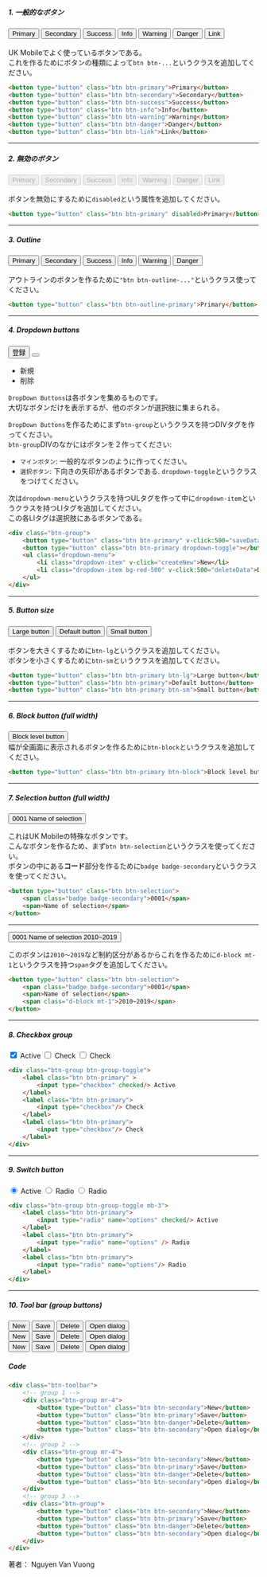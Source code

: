 ##### 1. 一般的なボタン
<button type="button" class="btn btn-primary">Primary</button>
<button type="button" class="btn btn-secondary">Secondary</button>
<button type="button" class="btn btn-success">Success</button>
<button type="button" class="btn btn-info">Info</button>
<button type="button" class="btn btn-warning">Warning</button>
<button type="button" class="btn btn-danger">Danger</button>
<button type="button" class="btn btn-link">Link</button>
<br><br>
UK Mobileでよく使っているボタンである。  
これを作るためにボタンの種類によって`btn btn-...`というクラスを追加してください。
```html
<button type="button" class="btn btn-primary">Primary</button>
<button type="button" class="btn btn-secondary">Secondary</button>
<button type="button" class="btn btn-success">Success</button>
<button type="button" class="btn btn-info">Info</button>
<button type="button" class="btn btn-warning">Warning</button>
<button type="button" class="btn btn-danger">Danger</button>
<button type="button" class="btn btn-link">Link</button>
```
---
##### 2. 無効のボタン
<button type="button" class="btn btn-primary" disabled>Primary</button>
<button type="button" class="btn btn-secondary" disabled>Secondary</button>
<button type="button" class="btn btn-success" disabled>Success</button>
<button type="button" class="btn btn-info" disabled>Info</button>
<button type="button" class="btn btn-warning" disabled>Warning</button>
<button type="button" class="btn btn-danger" disabled>Danger</button>
<button type="button" class="btn btn-link" disabled>Link</button>
<br><br>
ボタンを無効にするために`disabled`という属性を追加してください。
```html
<button type="button" class="btn btn-primary" disabled>Primary</button>
```
---
##### 3. Outline
<button type="button" class="btn btn-outline-primary">Primary</button>
<button type="button" class="btn btn-outline-secondary">Secondary</button>
<button type="button" class="btn btn-outline-success">Success</button>
<button type="button" class="btn btn-outline-info">Info</button>
<button type="button" class="btn btn-outline-warning">Warning</button>
<button type="button" class="btn btn-outline-danger">Danger</button>
<br><br>
アウトラインのボタンを作るために`"btn btn-outline-..."`というクラス使ってください。
```html
<button type="button" class="btn btn-outline-primary">Primary</button>
```
---
##### 4. Dropdown buttons

<div class="btn-group">
    <button type="button" class="btn btn-primary">登録</button>
    <button type="button" class="btn btn-primary dropdown-toggle"></button>
    <ul class="dropdown-menu">
        <li class="dropdown-item">新規</li>
        <li class="dropdown-item bg-red-500">削除</li>
    </ul>
</div>

`DropDown Buttons`は各ボタンを集めるものです。  
大切なボタンだけを表示するが、他のボタンが選択肢に集まられる。

`DropDown Buttons`を作るためにまず`btn-group`というクラスを持つDIVタグを作ってください。  
`btn-group`DIVのなかにはボタンを２作ってください:
- `マインボタン`: 一般的なボタンのように作ってください。
- `選択ボタン`: 下向きの矢印があるボタンである. `dropdown-toggle`というクラスをつけてください。  

次は`dropdown-menu`というクラスを持つULタグを作って中に`dropdown-item`というクラスを持つLIタグを追加してください。  
この各LIタグは選択肢にあるボタンである。

```html
<div class="btn-group">
    <button type="button" class="btn btn-primary" v-click:500="saveData">Save</button>
    <button type="button" class="btn btn-primary dropdown-toggle"></button>
    <ul class="dropdown-menu">
        <li class="dropdown-item" v-click="createNew">New</li>
        <li class="dropdown-item bg-red-500" v-click:500="deleteData">Delete</li>
    </ul>
</div>
```
---
##### 5. Button size
<button type="button" class="btn btn-primary btn-lg">Large button</button>
<button type="button" class="btn btn-primary">Default button</button>
<button type="button" class="btn btn-primary btn-sm">Small button</button>
<br><br>
ボタンを大きくするために`btn-lg`というクラスを追加してください。  
ボタンを小さくするために`btn-sm`というクラスを追加してください。   
```html
<button type="button" class="btn btn-primary btn-lg">Large button</button>
<button type="button" class="btn btn-primary">Default button</button>
<button type="button" class="btn btn-primary btn-sm">Small button</button>
```
---
##### 6. Block button (full width)
<button type="button" class="btn btn-primary btn-block">Block level button</button>
<br>
幅が全画面に表示されるボタンを作るために`btn-block`というクラスを追加してください。
```html
<button type="button" class="btn btn-primary btn-block">Block level button</button>
```
---
##### 7. Selection button (full width)

<button type="button" class="btn btn-selection">
    <span class="badge badge-secondary">0001</span>
    <span>Name of selection</span>
</button>
<br>

これはUK Mobileの特殊なボタンです。<br>
こんなボタンを作るため、まず`btn btn-selection`というクラスを使ってください。<br>
ボタンの中にある<b>コード</b>部分を作るために`badge badge-secondary`というクラスを使ってください。<br>

```html
<button type="button" class="btn btn-selection">
    <span class="badge badge-secondary">0001</span>
    <span>Name of selection</span>
</button>
```
---

<button type="button" class="btn btn-selection mt-2 mb-2">
    <span class="badge badge-secondary">0001</span>
    <span>Name of selection</span>
    <span class="d-block mt-1">2010~2019</span>
</button>

このボタンは`2010～2019`など制約区分があるからこれを作るために`d-block mt-1`というクラスを持つ`span`タグを追加してください。


```html
<button type="button" class="btn btn-selection">
    <span class="badge badge-secondary">0001</span>
    <span>Name of selection</span>
    <span class="d-block mt-1">2010~2019</span>
</button>
```

---
##### 8. Checkbox group
<div class="btn-group btn-group-toggle mb-3">
    <label class="btn btn-primary">
        <input type="checkbox" checked> Active
    </label>
    <label class="btn btn-primary">
        <input type="checkbox"> Check
    </label>
    <label class="btn btn-primary" >
        <input type="checkbox"> Check
    </label>
</div>

```html
<div class="btn-group btn-group-toggle">
    <label class="btn btn-primary" >
        <input type="checkbox" checked/> Active
    </label>
    <label class="btn btn-primary">
        <input type="checkbox"/> Check
    </label>
    <label class="btn btn-primary">
        <input type="checkbox"/> Check
    </label>
</div>
```
---
##### 9. Switch button
<div class="btn-group btn-group-toggle mb-3">
    <label class="btn btn-primary">
        <input type="radio" name="options" checked /> Active
    </label>
    <label class="btn btn-primary">
        <input type="radio" name="options"/> Radio
    </label>
    <label class="btn btn-primary">
        <input type="radio" name="options"/> Radio
    </label>
</div>


```html
<div class="btn-group btn-group-toggle mb-3">
    <label class="btn btn-primary">
        <input type="radio" name="options" checked/> Active
    </label>
    <label class="btn btn-primary">
        <input type="radio" name="options" /> Radio
    </label>
    <label class="btn btn-primary">
        <input type="radio" name="options"/> Radio
    </label>
</div>
```
---

##### 10. Tool bar (group buttons)
<div class="btn-toolbar">
    <div class="btn-group mr-4 mb-3">
        <button type="button" class="btn btn-secondary">New</button>
        <button type="button" class="btn btn-primary">Save</button>
        <button type="button" class="btn btn-danger">Delete</button>
        <button type="button" class="btn btn-secondary">Open dialog</button>
    </div>
    <div class="btn-group mr-4 mb-3">
        <button type="button" class="btn btn-secondary">New</button>
        <button type="button" class="btn btn-primary">Save</button>
        <button type="button" class="btn btn-danger">Delete</button>
        <button type="button" class="btn btn-secondary">Open dialog</button>
    </div>
    <div class="btn-group mb-3">
        <button type="button" class="btn btn-secondary">New</button>
        <button type="button" class="btn btn-primary">Save</button>
        <button type="button" class="btn btn-danger">Delete</button>
        <button type="button" class="btn btn-secondary">Open dialog</button>
    </div>
</div>

##### Code
```html
<div class="btn-toolbar">
    <!-- group 1 -->
    <div class="btn-group mr-4">
        <button type="button" class="btn btn-secondary">New</button>
        <button type="button" class="btn btn-primary">Save</button>
        <button type="button" class="btn btn-danger">Delete</button>
        <button type="button" class="btn btn-secondary">Open dialog</button>
    </div>
    <!-- group 2 -->
    <div class="btn-group mr-4">
        <button type="button" class="btn btn-secondary">New</button>
        <button type="button" class="btn btn-primary">Save</button>
        <button type="button" class="btn btn-danger">Delete</button>
        <button type="button" class="btn btn-secondary">Open dialog</button>
    </div>
    <!-- group 3 -->
    <div class="btn-group">
        <button type="button" class="btn btn-secondary">New</button>
        <button type="button" class="btn btn-primary">Save</button>
        <button type="button" class="btn btn-danger">Delete</button>
        <button type="button" class="btn btn-secondary">Open dialog</button>
    </div>
</div>
```

著者： Nguyen Van Vuong